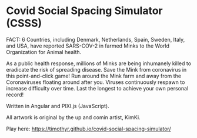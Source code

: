 # Covid Social Spacing Simulator (CSSS)

FACT: 6 Countries, including Denmark, Netherlands, Spain, Sweden, Italy, and USA, have reported SARS-COV-2 in farmed Minks to the World Organization for Animal health. 

As a public health response, millions of Minks are being inhumanely killed to eradicate the risk of spreading disease. Save the Mink from coronavirus in this point-and-click game!
Run around the Mink farm and away from the Coronaviruses floating around after you. Viruses continuously respawn to increase difficulty over time. Last the longest to achieve your own personal record! 

Written in Angular and PIXI.js (JavaScript). 

All artwork is original by the up and comin artist, KimKi.

Play here:
https://timothyr.github.io/covid-social-spacing-simulator/
